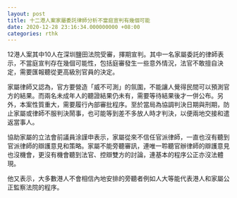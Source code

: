 ```yaml
---
layout: post
title: 十二港人案家屬委託律師分析不當庭宣判有幾個可能
date: 2020-12-28 23:16:34.000000000 +08:00
categories: rthk
---
```


12港人案其中10人在深圳鹽田法院受審，擇期宣判。其中一名家屬委託的律師表示，不當庭宣判存在幾個可能性，包括庭審發生一些意外情況，法官不敢擅自決定，需要匯報聽從更高級別官員的決定。

家屬律師又認為，官方要營造「威不可測」的氛圍，不能讓人覺得民間可以預測官方的結果。而兩名未成年人的聽證結果仍未有，需要等待結果後才一併公布。另外，本案性質重大，需要履行內部審批程序。至於當局為協調判決日期與刑期，防止家屬或律師不服判決鬧事，也可能等到差不多放人時才判決，以便兩地交接和遣返當事人。

協助家屬的立法會前議員涂謹申表示，家屬從來不信任官派律師，一直也沒有聽到官派律師的辯護意見和策略。家屬不能旁聽審訊，連唯一聆聽官辦律師的辯護意見也沒機會，更沒有機會聽到法官、控辯雙方的討論，連基本的程序公正亦沒法體現。

他又表示，大多數港人不會相信內地安排的旁聽者例如人大等能代表港人和家屬公正監察法院的程序。
